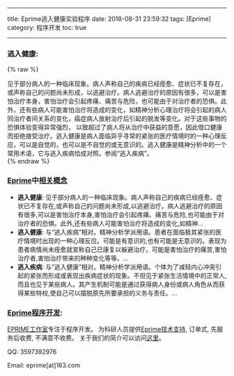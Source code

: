 
---
title: Eprime逃入健康实验程序
date: 2018-08-31 23:59:32
tags: [Eprime]
category: 程序开发
toc: true

---



<span></span>
<!-- more -->



### 逃入健康:

{% raw %}
<div class="p1">见于部分病人的一种临床现象。病人声称自己的疾病已经痊愈、症状已不复存在，或声称自己的问题尚未形成，以逃避治疗。病人逃避治疗的原因有很多，可以是害怕治疗本身，害怕治疗会引起疼痛、痛苦与危险，也可能由于对治疗者的恐惧。此外，还有些病人可能害怕治疗将造成的变化，如精神分析心理治疗将会引起的病人同治疗者间关系的变化，癌症病人放射治疗后引起的脱发等变化。对于这些事物的恐惧体验变得异常强烈， 以致超过了病人将从治疗中获益的意愿，因此借口健康而拒绝接受治疗。逃入健康是病人面临异乎寻常的紧张的医疗情境时的一种心理反应，可以是自觉的，也可以是不自觉的或无意识的。逃入健康是精神分析中的一个常用术语，它与逃入疾病恰成对照。参阅“逃入疾病”。</div>
{% endraw %}



### [Eprime](/tags/Eprime/)中[相关概念](/categories/程序开发)

- **逃入健康**: 见于部分病人的一种临床现象。病人声称自己的疾病已经痊愈、症状已不复存在,或声称自己的问题尚未形成,以逃避治疗。病人逃避治疗的原因有很多,可以是害怕治疗本身,害怕治疗会引起疼痛、痛苦与危险,也可能由于对治疗者的恐惧。此外,还有些病人可能害怕治疗将造成的变化,如精神...
- **逃入健康**: 与“逃入疾病”相对。精神分析学派用语。患者在面临极其紧张的医疗情境时出现的一种心理反应。可能是有意识的,也有可能是无意识的。表现为患者病情尚未痊愈就宣称自己已康复以躲避治疗。可能是害怕治疗的痛苦,害怕治疗者,害怕治疗带来的种种变化等等。...
- **逃入疾病**: 与“逃入健康”相对。精神分析学派用语。个体为了减轻内心冲突引起的紧张而形成或表现出疾病症状的现象。不但见于紧张生活情境中的正常人,而且也见于某些病人。其产生机制可能是通过获得病人身份或病人角色从而获得某些特权,使自己可以摆脱原先所要承担的义务与责任。...




### [Eprime](/tags/Eprime/)[程序开发](/categories/程序开发/):
[EPRIME工作室](http://eprime.cn/)专注于程序开发。
为科研人员提供[Eprime技术支持](http://eprime.cn/2018/08/17/关于EPRIME工作室/), 订单式, 先服务后收费, 不满意不收费。
关于我们的简介可以访问[这里](http://eprime.cn/2018/08/17/关于EPRIME工作室/)。

QQ: 3597392976

Email: eprime[at]163.com


